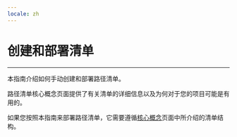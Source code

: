 ```yaml
---
locale: zh
---
```

# 创建和部署清单

---

本指南介绍如何手动创建和部署路径清单。

路径清单核心概念页面提供了有关清单的详细信息以及为何对于您的项目可能是有用的。

如果您按照本指南来部署路径清单，它需要遵循[核心概念](https://cookbook.arweave.dev/concepts/manifests.html)页面中所介绍的清单结构。